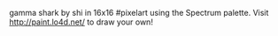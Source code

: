 gamma shark by shi in 16x16 #pixelart using the Spectrum palette. Visit http://paint.lo4d.net/ to draw your own! 